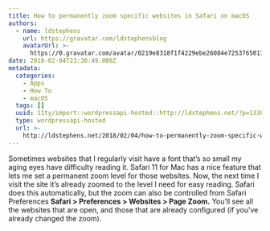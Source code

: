 ```yaml
---
title: How to permanently zoom specific websites in Safari on macOS
authors:
  - name: ldstephens
    url: https://gravatar.com/ldstephensblog
    avatarUrl: >-
      https://0.gravatar.com/avatar/0219e8318f1f4229ebe26084e7253765017f43ca0c631be37dc6d0b8ad6e40a4?s=96&d=identicon&r=G
date: 2018-02-04T23:30:49.000Z
metadata:
  categories:
    - Apps
    - How To
    - macOS
  tags: []
  uuid: 11ty/import::wordpressapi-hosted::http://ldstephens.net/?p=1338
  type: wordpressapi-hosted
  url: >-
    http://ldstephens.net/2018/02/04/how-to-permanently-zoom-specific-websites-in-safari-on-macos/
---
```

Sometimes websites that I regularly visit have a font that’s so small my aging eyes have difficulty reading it. Safari 11 for Mac has a nice feature that lets me set a permanent zoom level for those websites. Now, the next time I visit the site it’s already zoomed to the level I need for easy reading. Safari does this automatically, but the zoom can also be controlled from Safari Preferences **Safari > Preferences > Websites > Page Zoom.** You’ll see all the websites that are open, and those that are already configured (if you’ve already changed the zoom).